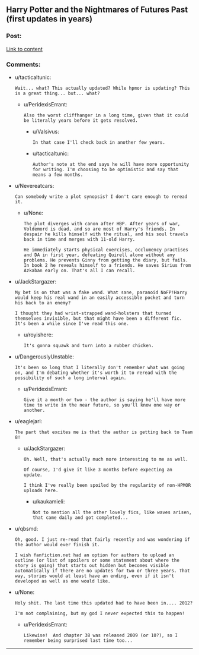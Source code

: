 ## Harry Potter and the Nightmares of Futures Past (first updates in years)

### Post:

[Link to content](https://www.fanfiction.net/s/2636963/40/Harry-Potter-and-the-Nightmares-of-Futures-Past)

### Comments:

- u/tacticaltunic:
  ```
  Wait... what? This actually updated? While hpmor is updating? This is a great thing... but... what?
  ```

  - u/PeridexisErrant:
    ```
    Also the worst cliffhanger in a long time, given that it could be literally years before it gets resolved.
    ```

    - u/Valsivus:
      ```
      In that case I'll check back in another few years.
      ```

    - u/tacticaltunic:
      ```
      Author's note at the end says he will have more opportunity for writing. I'm choosing to be optimistic and say that means a few months.
      ```

- u/Nevereatcars:
  ```
  Can somebody write a plot synopsis? I don't care enough to reread it.
  ```

  - u/None:
    ```
    The plot diverges with canon after HBP. After years of war, Voldemord is dead, and so are most of Harry's friends. In despair he kills himself with the ritual, and his soul travels back in time and merges with 11-old Harry.

    He immediately starts physical exercises, occlumency practises and DA in first year, defeating Quirell alone without any problems. He prevents Ginny from getting the diary, but fails. In book 2 he reveals himself to a friends. He saves Sirius from Azkaban early on. That's all I can recall.
    ```

- u/JackStargazer:
  ```
  My bet is on that was a fake wand. What sane, paranoid NoFP!Harry would keep his real wand in an easily accessible pocket and turn his back to an enemy?

  I thought they had wrist-strapped wand-holsters that turned themselves invisible, but that might have been a different fic. It's been a while since I've read this one.
  ```

  - u/royishere:
    ```
    It's gonna squawk and turn into a rubber chicken.
    ```

- u/DangerouslyUnstable:
  ```
  It's been so long that I literally don't remember what was going on, and I'm debating whether it's worth it to reread with the possibility of such a long interval again.
  ```

  - u/PeridexisErrant:
    ```
    Give it a month or two - the author is saying he'll have more time to write in the near future, so you'll know one way or another.
    ```

- u/eaglejarl:
  ```
  The part that excites me is that the author is getting back to Team 8!
  ```

  - u/JackStargazer:
    ```
    Oh. Well, that's actually much more interesting to me as well.

    Of course, I'd give it like 3 months before expecting an update.

    I think I've really been spoiled by the regularity of non-HPMOR uploads here.
    ```

    - u/kaukamieli:
      ```
      Not to mention all the other lovely fics, like waves arisen, that came daily and got completed...
      ```

- u/qbsmd:
  ```
  Oh, good. I just re-read that fairly recently and was wondering if the author would ever finish it.

  I wish fanfiction.net had an option for authors to upload an outline (or list of spoilers or some statement about where the story is going) that starts out hidden but becomes visible automatically if there are no updates for two or three years. That way, stories would at least have an ending, even if it isn't developed as well as one would like.
  ```

- u/None:
  ```
  Holy shit. The last time this updated had to have been in.... 2012?

  I'm not complaining, but my god I never expected this to happen!
  ```

  - u/PeridexisErrant:
    ```
    Likewise!  And chapter 38 was released 2009 (or 10?), so I remember being surprised last time too...
    ```

---

